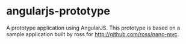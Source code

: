 angularjs-prototype
===================

A prototype application using AngularJS. This prototype is based on a sample
application built by ross for http://github.com/ross/nano-mvc.
